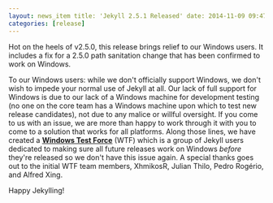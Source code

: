 ```yaml
---
layout: news_item title: 'Jekyll 2.5.1 Released' date: 2014-11-09 09:47:52 -0800 author: parkr version: 2.5.1
categories: [release]
---
```


Hot on the heels of v2.5.0, this release brings relief to our Windows users. It includes a fix for a 2.5.0 path
sanitation change that has been confirmed to work on Windows.

To our Windows users: while we don't officially support Windows, we don't wish to impede your normal use of Jekyll at
all. Our lack of full support for Windows is due to our lack of a Windows machine for development testing
(no one on the core team has a Windows machine upon which to test new release candidates), not due to any malice or
willful oversight. If you come to us with an issue, we are more than happy to work through it with you to come to a
solution that works for all platforms. Along those lines, we have created a [**Windows Test Force**][] (WTF) which is a
group of Jekyll users dedicated to making sure all future releases work on Windows *before*
they're released so we don't have this issue again. A special thanks goes out to the initial WTF team members, XhmikosR,
Julian Thilo, Pedro Rogério, and Alfred Xing.

Happy Jekylling!

[**Windows Test Force**]: https://github.com/jekyll/jekyll/issues/3069
